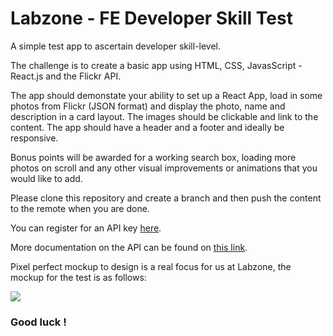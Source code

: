 # Labzone - FE Developer Skill Test

A simple test app to ascertain developer skill-level.

The challenge is to create a basic app using HTML, CSS, JavasScript - React.js and the Flickr API.

The app should demonstate your ability to set up a React App, load in some photos from Flickr (JSON format) and display the photo, name and description in a card layout. The images should be clickable and link to the content. The app should have a header and a footer and ideally be responsive.

Bonus points will be awarded for a working search box, loading more photos on scroll and any other visual improvements or animations that you would like to add.

Please clone this repository and create a branch and then push the content to the remote when you are done.

You can register for an API key [here](https://www.flickr.com/services/apps/create/).

More documentation on the API can be found on [this link](https://www.flickr.com/services/api/).

Pixel perfect mockup to design is a real focus for us at Labzone, the mockup for the test is as follows:

![](https://lh3.googleusercontent.com/bJ3z7VRzuLNwF2w3_Rfsj1cvLQymAhfoEusQAdTduWtGghYWWRQgWQRHkFuhvklZ6LL6T9y72LBtnjtFP28mCFY_XmPm4qZeOGOIIxxdjI3mCABToICeXfoONKdtOU7FVHFvAB2mO3_Ab-IQXNAQCXixoGryuUZraRy5HGya4zDz5V_bq1NgAN2X_14YWOb0Njs7ZBQfbSRORqxFg0Hitb5zI2KT8VAqu2YK4yeEsD8tLhv1coFfCqbZtJ8PVjFSWQpmSvav1yxnQT6mfFDjEBXTXXSNqtRvjmFORsuGO-oD2MceqKbO5h619RUI8OPgDHPybNfHxpDKs_Ks9pV0cUIKF-pH_1jUko9ZYAx9j7hD8Xl0yYW26SLEmYUIPQJWzhs4f2Sg2IqmDKIC-KfjGdYlr16KG725RBkSLd_gQvCm1sRqYb2k7rBHVcIZ2PO9PsnMFIhklBv1sAjkOUUE_M1Rn3fDqTPtCQpYaDibpKV03XLutOd9AYDiPsBKpL4v31R2z_fhNm5LXuA8_8xdT7Gq3bqtvKW7wK7N5kQdDJMYKslz-MBtzntL1uVw860-KevATCMy2_XoZXn0hDosYkodjvFCqeWnb7tZJIhlhiLNdcyxRJoPTponVweR1sUan8jSiy6hMfe-t73MJBsfk2-Xwh5v7Jlot7rrQo-AEo-w0P8uRo2dyKMwoZxVH2QF7hgYlsoT6GVD_5_1RKatJTY=w1114-h862-no?authuser=0?raw=true)

### Good luck !
